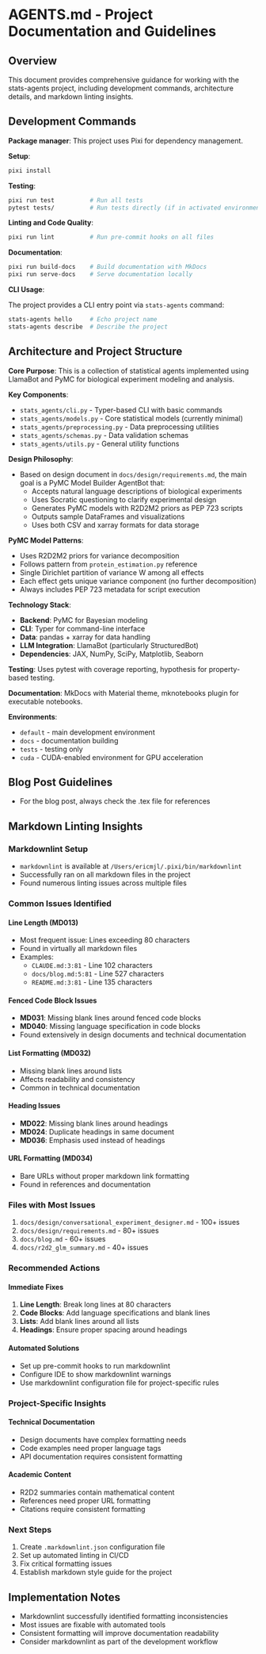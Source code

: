 # AGENTS.md - Project Documentation and Guidelines

## Overview

This document provides comprehensive guidance for working with the stats-agents
project, including development commands, architecture details, and markdown
linting insights.

## Development Commands

**Package manager**: This project uses Pixi for dependency management.

**Setup**:

```bash
pixi install
```

**Testing**:

```bash
pixi run test          # Run all tests
pytest tests/          # Run tests directly (if in activated environment)
```

**Linting and Code Quality**:

```bash
pixi run lint          # Run pre-commit hooks on all files
```

**Documentation**:

```bash
pixi run build-docs    # Build documentation with MkDocs
pixi run serve-docs    # Serve documentation locally
```

**CLI Usage**:

The project provides a CLI entry point via `stats-agents` command:

```bash
stats-agents hello     # Echo project name
stats-agents describe  # Describe the project
```

## Architecture and Project Structure

**Core Purpose**: This is a collection of statistical agents implemented using
LlamaBot and PyMC for biological experiment modeling and analysis.

**Key Components**:

- `stats_agents/cli.py` - Typer-based CLI with basic commands
- `stats_agents/models.py` - Core statistical models (currently minimal)
- `stats_agents/preprocessing.py` - Data preprocessing utilities
- `stats_agents/schemas.py` - Data validation schemas
- `stats_agents/utils.py` - General utility functions

**Design Philosophy**:

- Based on design document in `docs/design/requirements.md`, the main goal is
  a PyMC Model Builder AgentBot that:
  - Accepts natural language descriptions of biological experiments
  - Uses Socratic questioning to clarify experimental design
  - Generates PyMC models with R2D2M2 priors as PEP 723 scripts
  - Outputs sample DataFrames and visualizations
  - Uses both CSV and xarray formats for data storage

**PyMC Model Patterns**:

- Uses R2D2M2 priors for variance decomposition
- Follows pattern from `protein_estimation.py` reference
- Single Dirichlet partition of variance W among all effects
- Each effect gets unique variance component (no further decomposition)
- Always includes PEP 723 metadata for script execution

**Technology Stack**:

- **Backend**: PyMC for Bayesian modeling
- **CLI**: Typer for command-line interface
- **Data**: pandas + xarray for data handling
- **LLM Integration**: LlamaBot (particularly StructuredBot)
- **Dependencies**: JAX, NumPy, SciPy, Matplotlib, Seaborn

**Testing**: Uses pytest with coverage reporting, hypothesis for property-based
testing.

**Documentation**: MkDocs with Material theme, mknotebooks plugin for
executable notebooks.

**Environments**:

- `default` - main development environment
- `docs` - documentation building
- `tests` - testing only
- `cuda` - CUDA-enabled environment for GPU acceleration

## Blog Post Guidelines

- For the blog post, always check the .tex file for references

## Markdown Linting Insights

### Markdownlint Setup

- `markdownlint` is available at `/Users/ericmjl/.pixi/bin/markdownlint`
- Successfully ran on all markdown files in the project
- Found numerous linting issues across multiple files

### Common Issues Identified

#### **Line Length (MD013)**

- Most frequent issue: Lines exceeding 80 characters
- Found in virtually all markdown files
- Examples:
  - `CLAUDE.md:3:81` - Line 102 characters
  - `docs/blog.md:5:81` - Line 527 characters
  - `README.md:3:81` - Line 135 characters

#### **Fenced Code Block Issues**

- **MD031**: Missing blank lines around fenced code blocks
- **MD040**: Missing language specification in code blocks
- Found extensively in design documents and technical documentation

#### **List Formatting (MD032)**

- Missing blank lines around lists
- Affects readability and consistency
- Common in technical documentation

#### **Heading Issues**

- **MD022**: Missing blank lines around headings
- **MD024**: Duplicate headings in same document
- **MD036**: Emphasis used instead of headings

#### **URL Formatting (MD034)**

- Bare URLs without proper markdown link formatting
- Found in references and documentation

### Files with Most Issues

1. `docs/design/conversational_experiment_designer.md` - 100+ issues
2. `docs/design/requirements.md` - 80+ issues
3. `docs/blog.md` - 60+ issues
4. `docs/r2d2_glm_summary.md` - 40+ issues

### Recommended Actions

#### **Immediate Fixes**

1. **Line Length**: Break long lines at 80 characters
2. **Code Blocks**: Add language specifications and blank lines
3. **Lists**: Add blank lines around all lists
4. **Headings**: Ensure proper spacing around headings

#### **Automated Solutions**

- Set up pre-commit hooks to run markdownlint
- Configure IDE to show markdownlint warnings
- Use markdownlint configuration file for project-specific rules

### Project-Specific Insights

#### **Technical Documentation**

- Design documents have complex formatting needs
- Code examples need proper language tags
- API documentation requires consistent formatting

#### **Academic Content**

- R2D2 summaries contain mathematical content
- References need proper URL formatting
- Citations require consistent formatting

### Next Steps

1. Create `.markdownlint.json` configuration file
2. Set up automated linting in CI/CD
3. Fix critical formatting issues
4. Establish markdown style guide for the project

## Implementation Notes

- Markdownlint successfully identified formatting inconsistencies
- Most issues are fixable with automated tools
- Consistent formatting will improve documentation readability
- Consider markdownlint as part of the development workflow
